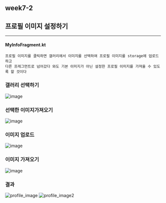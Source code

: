 ## week7-2

## 프로필 이미지 설정하기
-------------------------------------------------
#### MyInfoFragment.kt
```
프로필 이미지를 클릭하면 갤러리에서 이미지를 선택하여 프로필 이미지를 storage에 업로드하고
다른 프레그먼트로 넘어갔다 와도 기본 이미지가 아닌 설정한 프로필 이미지를 가져올 수 있도록 할 것이다
```
### 갤러리 선택하기
![image](https://user-images.githubusercontent.com/97229292/167303400-4519243a-6836-417c-b10d-1436653e9c60.png)
### 선택한 이미지가져오기
![image](https://user-images.githubusercontent.com/97229292/167303433-add2acf2-1ad8-418b-846d-8c9b3ab27cb9.png)
### 이미지 업로드
![image](https://user-images.githubusercontent.com/97229292/167303448-30437da3-71dd-4855-bb22-498283e909f2.png)
### 이미지 가져오기
![image](https://user-images.githubusercontent.com/97229292/167303460-1b299fa7-d5c6-49c6-af48-c84d90441350.png)

### 결과
![profile_image](https://user-images.githubusercontent.com/97229292/167303680-61562a08-31eb-4e20-bb6a-77134b735438.gif)
![profile_image2](https://user-images.githubusercontent.com/97229292/167303840-71c41f4e-0a0d-43b2-8c8c-efc7a065af40.gif)
